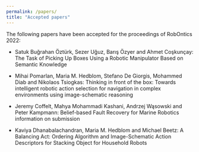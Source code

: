 ```yaml
---
permalink: /papers/
title: "Accepted papers"
---
```


The following papers have been accepted for the proceedings of RobOntics 2022:

* Satuk Buğrahan Öztürk, Sezer Uğuz, Barış Özyer and Ahmet Coşkunçay: The Task of Picking Up Boxes Using a Robotic Manipulator Based on Semantic Knowledge

* Mihai Pomarlan, Maria M. Hedblom, Stefano De Giorgis, Mohammed Diab and Nikolaos Tsiogkas: Thinking in front of the box: Towards intelligent robotic action selection for navigation in complex environments using image-schematic reasoning

* Jeremy Coffelt, Mahya Mohammadi Kashani, Andrzej Wąsowski and Peter Kampmann: Belief-based Fault Recovery for Marine Robotics information on submission

* Kaviya Dhanabalachandran, Maria M. Hedblom and Michael Beetz: A Balancing Act: Ordering Algorithm and Image-Schematic Action Descriptors for Stacking Object for Household Robots
